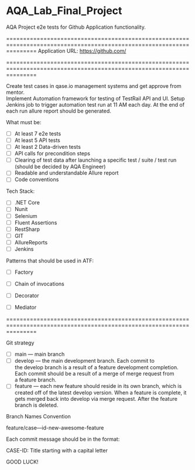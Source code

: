 # AQA_Lab_Final_Project
AQA Project
e2e tests for Github Application functionality.

=====================================================================================================================
Application
URL: https://github.com/

=====================================================================================================================

Create test cases in qase.io management systems and get approve from mentor.  
Implement Automation framework for testing of TestRail API and UI.
Setup Jenkins job to trigger automation test run at 11 AM each day. 
At the end of each run allure report should be generated.

What must be:

- [ ] At least 7 e2e tests
- [ ] At least 5 API tests
- [ ] At least 2 Data-driven tests
- [ ] API calls for precondition steps
- [ ] Clearing of test data after launching a specific test / suite / test run (should be decided by AQA Engineer)
- [ ] Readable and understandable Allure report
- [ ] Code conventions 

Tech Stack:

- [ ] .NET Core 
- [ ] Nunit 
- [ ] Selenium
- [ ] Fluent Assertions 
- [ ] RestSharp
- [ ] GIT
- [ ] AllureReports
- [ ] Jenkins

Patterns that should be used in ATF:

- [ ] Factory
- [ ] Chain of invocations
- [ ] Decorator
- [ ] Mediator 


=====================================================================================================================

Git strategy 

- [ ] main — main branch 
- [ ] develop — the main development branch. Each commit to the develop branch is a result of a feature development completion. Each commit should be a result of a merge of merge request from a feature branch.
- [ ] feature — each new feature should reside in its own branch, which is created off of the latest develop version. When a feature is complete, it gets merged back into develop via merge request. After the feature branch is deleted.

Branch Names Convention 

feature/case—id-new-awesome-feature

Each commit message should be in the format:

CASE-ID: Title starting with a capital letter



GOOD LUCK!